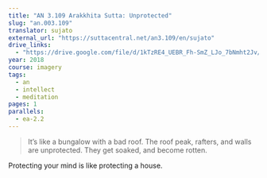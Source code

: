 ```yaml
---
title: "AN 3.109 Arakkhita Sutta: Unprotected"
slug: "an.003.109"
translator: sujato
external_url: "https://suttacentral.net/an3.109/en/sujato"
drive_links:
  - "https://drive.google.com/file/d/1kTzRE4_UEBR_Fh-SmZ_LJo_7bNmht2Jv/view?usp=drivesdk"
year: 2018
course: imagery
tags:
  - an
  - intellect
  - meditation
pages: 1
parallels:
  - ea-2.2
---
```


> It’s like a bungalow with a bad roof. The roof peak, rafters, and walls are unprotected. They get soaked, and become rotten.

Protecting your mind is like protecting a house.


